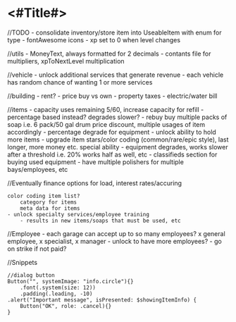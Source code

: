 #  <#Title#>

//TODO
    - consolidate inventory/store item into UseableItem with enum for type
    - fontAwesome icons
    - xp set to 0 when level changes
    
//utils
    - MoneyText, always formatted for 2 decimals
    - contants file for multipliers, xpToNextLevel multiplication
    
//vehicle
    - unlock additional services that generate revenue
    - each vehicle has random chance of wanting 1 or more services
    
//building
    - rent?
    - price buy vs own
    - property taxes
    - electric/water bill

//items
    - capacity
        uses remaining 5/60, increase capacity for refill
            - percentage based instead? degrades slower?
    - rebuy
        buy multiple packs of soap i.e. 6 pack/50 gal drum
            price discount, multiple usages of item accordingly
    - percentage degrade for equipment
    - unlock ability to hold more items
    - upgrade item stars/color coding (common/rare/epic style), last longer, more money etc. special ability
    - equipment degrades, works slower after a threshold i.e. 20% works half as well, etc
    - classifieds section for buying used equipment
    - have multiple polishers for multiple bays/employees, etc

//Eventually
    finance
        options for load, interest rates/accuring
        
    color coding item list?
        category for items
        meta data for items
    - unlock specialty services/employee training
        - results in new items/soaps that must be used, etc
        
//Employee
    - each garage can accept up to so many employees? x general employee, x specialist, x manager
    - unlock to have more employees?
    - go on strike if not paid?
        
        
//Snippets

    //dialog button
    Button("", systemImage: "info.circle"){}
        .font(.system(size: 12))
        .padding(.leading, -10)
    .alert("Important message", isPresented: $showingItemInfo) {
        Button("OK", role: .cancel){}
    }
